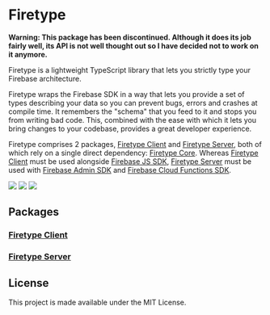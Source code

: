 # Firetype

**Warning: This package has been discontinued. Although it does its job fairly well, its API is not well thought out so I have decided not to work on it anymore.**

Firetype is a lightweight TypeScript library that lets you strictly type your Firebase architecture.

Firetype wraps the Firebase SDK in a way that lets you provide a set of types describing your data so you can prevent bugs, errors and crashes at compile time. It remembers the "schema" that you feed to it and stops you from writing bad code. This, combined with the ease with which it lets you bring changes to your codebase, provides a great developer experience.

Firetype comprises 2 packages, [Firetype Client](packages/client) and [Firetype Server](packages/server), both of which rely on a single direct dependency: [Firetype Core](packages/core). Whereas [Firetype Client](packages/client) must be used alongside [Firebase JS SDK](https://github.com/firebase/firebase-js-sdk), [Firetype Server](packages/server) must be used with [Firebase Admin SDK](https://github.com/firebase/firebase-admin-node) and [Firebase Cloud Functions SDK](https://github.com/firebase/firebase-functions).

<p>
    <a href="https://lerna.js.org/" alt="Framework">
        <img src="https://img.shields.io/badge/maintained%20with-lerna-cc00ff.svg" /></a>
    <a href="https://github.com/kafkas/firetype" alt="Activity">
        <img src="https://img.shields.io/github/commit-activity/m/kafkas/firetype" /></a>
    <a href="https://" alt="Last Commit">
        <img src="https://img.shields.io/github/last-commit/kafkas/firetype" /></a>
</p>

## Packages

### [Firetype Client](packages/client)

### [Firetype Server](packages/server)

## License

This project is made available under the MIT License.
